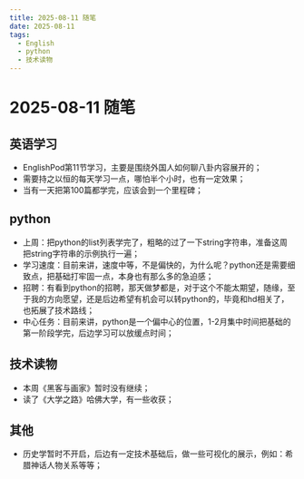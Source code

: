 ```yaml
---
title: 2025-08-11 随笔
date: 2025-08-11
tags:
  - English
  - python
  - 技术读物
---
```

# 2025-08-11 随笔
## 英语学习
- EnglishPod第11节学习，主要是围绕外国人如何聊八卦内容展开的；
- 需要持之以恒的每天学习一点，哪怕半个小时，也有一定效果；
- 当有一天把第100篇都学完，应该会到一个里程碑；

## python
- 上周：把python的list列表学完了，粗略的过了一下string字符串，准备这周把string字符串的示例执行一遍；
- 学习速度：目前来讲，速度中等，不是偏快的，为什么呢？python还是需要细致点，把基础打牢固一点，本身也有那么多的急迫感；
- 招聘：有看到python的招聘，那天做梦都是，对于这个不能太期望，随缘，至于我的方向愿望，还是后边希望有机会可以转python的，毕竟和hd相关了，也拓展了技术路线；
- 中心任务：目前来讲，python是一个偏中心的位置，1-2月集中时间把基础的第一阶段学完，后边学习可以放缓点时间；
## 技术读物
- 本周《黑客与画家》暂时没有继续；
- 读了《大学之路》哈佛大学，有一些收获；
## 其他
- 历史学暂时不开启，后边有一定技术基础后，做一些可视化的展示，例如：希腊神话人物关系等等；
